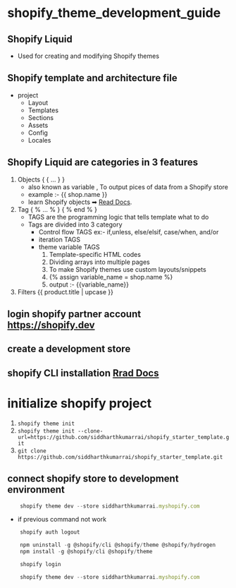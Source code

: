 # shopify_theme_development_guide
## Shopify Liquid
- Used for creating and modifying Shopify themes
## Shopify template and architecture file
- project
    - Layout
    - Templates
    - Sections
    - Assets
    - Config
    - Locales
## Shopify Liquid are categories in 3 features
1. Objects  { { ... } }
      - also known as variable , To output pices of data from a Shopify store
      - example :- {{ shop.name }}
      - learn Shopify objects ➡ [Read Docs](https://shopify.dev/api/liquid).
3. Tag { % ... % } { % end % }
      - TAGS are the programming logic that tells template what to do
      - Tags are divided into 3 category
          - Control flow TAGS  ex:- if,unless, else/elsif, case/when, and/or
          - iteration TAGS
          - theme variable TAGS
            1.   Template-specific HTML codes
            2.   Dividing arrays into multiple pages
            3.   To make Shopify themes use custom layouts/snippets
            4.   {% assign variable_name = shop.name %}
            5.   output :- {{variable_name}}
4. Filters {{ product.title | upcase }}
## login shopify partner account https://shopify.dev
## create a development store
## shopify CLI installation    [Rrad Docs](https://shopify.dev/themes/tools/cli/installation)
# initialize shopify project
1. ``` shopify theme init ```
2. ``` shopify theme init --clone-url=https://github.com/siddharthkumarrai/shopify_starter_template.git ```
3. ``` git clone https://github.com/siddharthkumarrai/shopify_starter_template.git ```
## connect shopify store to development environment
```node.js
    shopify theme dev --store siddharthkumarrai.myshopify.com
```
- if previous command not work
```node.js
    shopify auth logout
```
```node.js
    npm uninstall -g @shopify/cli @shopify/theme @shopify/hydrogen
    npm install -g @shopify/cli @shopify/theme
```
```node.js
    shopify login
```
```node.js
    shopify theme dev --store siddharthkumarrai.myshopify.com
```


